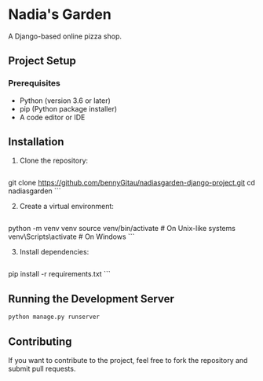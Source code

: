 # Nadia's Garden
A Django-based online pizza shop.

## Project Setup
### Prerequisites
- Python (version 3.6 or later)
- pip (Python package installer)
- A code editor or IDE
## Installation
1. Clone the repository:
   ```sh
git clone https://github.com/bennyGitau/nadiasgarden-django-project.git
cd nadiasgarden
    ```


2. Create a virtual environment:
   ```sh
python -m venv venv
source venv/bin/activate  # On Unix-like systems
venv\Scripts\activate  # On Windows
    ```

3. Install dependencies:
   ```sh
pip install -r requirements.txt
    ```

## Running the Development Server
   ```sh
python manage.py runserver
   ```

## Contributing
If you want to contribute to the project, feel free to fork the repository and submit pull requests.
